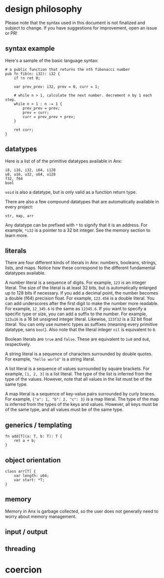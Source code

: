 # design philosophy

Please note that the syntax used in this document is not finalized and subject to change. If you have suggestions for improvement, open an issue or PR!

## syntax example

Here's a sample of the basic language syntax:

```
# a public function that returns the nth fibonacci number
pub fn fib(n: i32): i32 {
    if !n ret 0;

    var prev_prev: i32, prev = 0, curr = 1;

    # while n > 1, calculate the next number. decrement n by 1 each step.
    while n > 1 : n -= 1 {
        prev_prev = prev;
        prev = curr;
        curr = prev_prev + prev;
    }

    ret curr;
}
```

## datatypes

Here is a list of of the primitive datatypes available in Anx:

```
i8, i16, i32, i64, i128
u8, u16, u32, u64, u128
f32, f64
bool
```

`void` is also a datatype, but is only valid as a function return type.

There are also a few compound datatypes that are automatically available in every project:

```
str, map, arr
```

Any datatype can be prefixed with `*` to signify that it is an address.
For example, `*i32` is a pointer to a 32 bit integer.
See the memory section to learn more.

## literals

There are four different kinds of literals in Anx: numbers, booleans, strings, lists, and maps. Notice how these correspond to the different fundamental datatypes available.

A number literal is a sequence of digits.
For example, `123` is an integer literal. The size of the literal is at least 32 bits, but is automatically enlarged up to 128 bits if necessary.
If you add a decimal point, the number becomes a double (f64) precision float. For example, `123.456` is a double literal.
You can add underscores after the first digit to make the number more readable. For example, `12_345.6` is the same as `12345.6`.
If you want to specify a specific type or size, you can add a suffix to the number.
For example, `123u16` is a 16 bit unsigned integer literal.
Likewise, `123f32` is a 32 bit float literal.
You can only use numeric types as suffixes (meaning every primitive datatype, sans `bool`).
Also note that the literal integer `nil` is equivalent to `0`.

Boolean literals are `true` and `false`. These are equivalent to `1u8` and `0u8`, respectively.

A string literal is a sequence of characters surrounded by double quotes.
For example, `"hello world"` is a string literal.

A list literal is a sequence of values surrounded by square brackets.
For example, `[1, 2, 3]` is a list literal.
The type of the list is inferred from the type of the values.
However, note that all values in the list must be of the same type.

A map literal is a sequence of key-value pairs surrounded by curly braces.
For example, `{"a": 1, "b": 2, "c": 3}` is a map literal.
The type of the map is inferred from the types of the keys and values.
However, all keys must be of the same type, and all values must be of the same type.

## generics / templating

```
fn add[T](a: T, b: T): T {
    ret a + b;
}
```

## object orientation

```
class arr[T] {
    var length: u64;
    var start: *T;
}
```

## memory

Memory in Anx is garbage collected, so the user does not generally need to worry about memory management.

## input / output

## threading

# coercion
